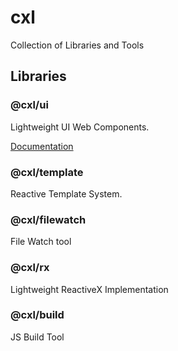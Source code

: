 
cxl
===

Collection of Libraries and Tools

Libraries
---------

### @cxl/ui

Lightweight UI Web Components.

[Documentation](https://coaxialhost.com/ui-docs)

### @cxl/template

Reactive Template System.

### @cxl/filewatch

File Watch tool

### @cxl/rx

Lightweight ReactiveX Implementation

### @cxl/build

JS Build Tool
